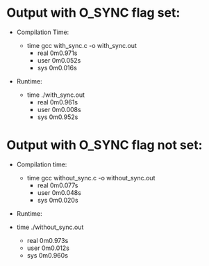 # Output with O_SYNC flag set:
+ Compilation Time:
  + time gcc with_sync.c -o with_sync.out
    + real    0m0.971s
    + user    0m0.052s
    + sys     0m0.016s


+ Runtime:
  + time ./with_sync.out
    + real    0m0.961s
    + user    0m0.008s
    + sys     0m0.952s
   
# Output with O_SYNC flag not set:
+ Compilation time:
  + time gcc without_sync.c -o without_sync.out
    + real    0m0.077s
    + user    0m0.048s
    + sys     0m0.020s
    
 + Runtime: 
  + time ./without_sync.out
    + real    0m0.973s
    + user    0m0.012s
    + sys     0m0.960s


